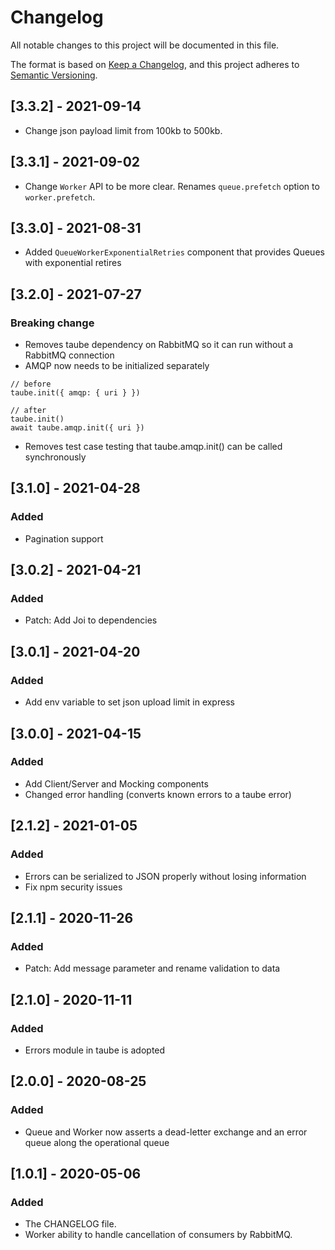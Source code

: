 # Changelog
All notable changes to this project will be documented in this file.

The format is based on [Keep a Changelog](https://keepachangelog.com/en/1.0.0/),
and this project adheres to [Semantic Versioning](https://semver.org/spec/v2.0.0.html).


## [3.3.2] - 2021-09-14

- Change json payload limit from 100kb to 500kb.

## [3.3.1] - 2021-09-02

- Change `Worker` API to be more clear. Renames `queue.prefetch` option to `worker.prefetch`.

## [3.3.0] - 2021-08-31

- Added `QueueWorkerExponentialRetries` component that provides Queues with exponential retires

## [3.2.0] - 2021-07-27
### Breaking change
- Removes taube dependency on RabbitMQ so it can run without a RabbitMQ connection
- AMQP now needs to be initialized separately
```
// before
taube.init({ amqp: { uri } })

// after
taube.init()
await taube.amqp.init({ uri })
```
- Removes test case testing that taube.amqp.init() can be called synchronously

## [3.1.0] - 2021-04-28
### Added
- Pagination support

## [3.0.2] - 2021-04-21
### Added
- Patch: Add Joi to dependencies

## [3.0.1] - 2021-04-20
### Added
- Add env variable to set json upload limit in express

## [3.0.0] - 2021-04-15
### Added
- Add Client/Server and Mocking components
- Changed error handling (converts known errors to a taube error)

## [2.1.2] - 2021-01-05
### Added
- Errors can be serialized to JSON properly without losing information
- Fix npm security issues

## [2.1.1] - 2020-11-26
### Added
- Patch: Add message parameter and rename validation to data

## [2.1.0] - 2020-11-11
### Added
- Errors module in taube is adopted

## [2.0.0] - 2020-08-25
### Added
- Queue and Worker now asserts a dead-letter exchange and an error queue along the operational queue

## [1.0.1] - 2020-05-06
### Added
- The CHANGELOG file.
- Worker ability to handle cancellation of consumers by RabbitMQ.
